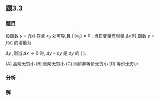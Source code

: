 ## 题3.3
### 题目
设函数 $y = f( x)$ 在点 ${x}_{0}$ 处可导,且 ${f}^{\prime }( {x}_{0})  \neq  0$ . 当自变量有增量 ${\Delta x}$ 时,函数 $y = f( x)$ 的增量为

${\Delta y}$ ,则当 ${\Delta x} \rightarrow  0$ 时, ${\Delta y} - \mathrm{d}y$ 是 $\mathrm{d}y$ 的 ( ).

(A) 高阶无穷小 (B) 低阶无穷小 (C) 同阶非等价无穷小 (D) 等价无穷小
### 分析

### 解